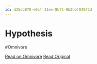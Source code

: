 ```yaml
---
id: d25cb070-e0cf-11ee-8b71-8b3bbf84542d
---
```


# Hypothesis
#Omnivore

[Read on Omnivore](https://omnivore.app/me/hypothesis-18e3530b63a)
[Read Original](https://hypothes.is/a/Q6GBIuDOEe63Xs9VR7zXbw)


